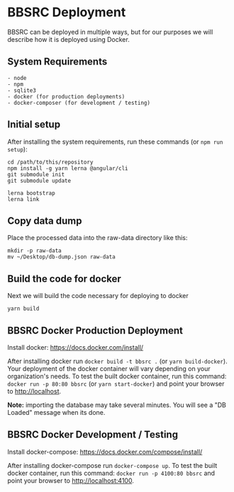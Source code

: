 # BBSRC Deployment

BBSRC can be deployed in multiple ways, but for our purposes we will describe
how it is deployed using Docker.

## System Requirements

    - node
    - npm
    - sqlite3
    - docker (for production deployments)
    - docker-composer (for development / testing)

## Initial setup

After installing the system requirements, run these commands (or `npm run setup`):

```
cd /path/to/this/repository
npm install -g yarn lerna @angular/cli
git submodule init
git submodule update

lerna bootstrap
lerna link
```

## Copy data dump

Place the processed data into the raw-data directory like this:

```
mkdir -p raw-data
mv ~/Desktop/db-dump.json raw-data
```

## Build the code for docker

Next we will build the code necessary for deploying to docker

```
yarn build
```

## BBSRC Docker Production Deployment

Install docker: <https://docs.docker.com/install/>

After installing docker run `docker build -t bbsrc .` (or `yarn build-docker`).
Your deployment of the docker container will vary depending on your organization's
needs. To test the built docker container, run this command: `docker run -p 80:80 bbsrc`
(or `yarn start-docker`) and point your browser to <http://localhost>.

**Note:** importing the database may take several minutes. You will see a
"DB Loaded" message when its done.

## BBSRC Docker Development / Testing

Install docker-compose: <https://docs.docker.com/compose/install/>

After installing docker-compose run `docker-compose up`. To test
the built docker container, run this command: `docker run -p 4100:80 bbsrc`
and point your browser to <http://localhost:4100>.
